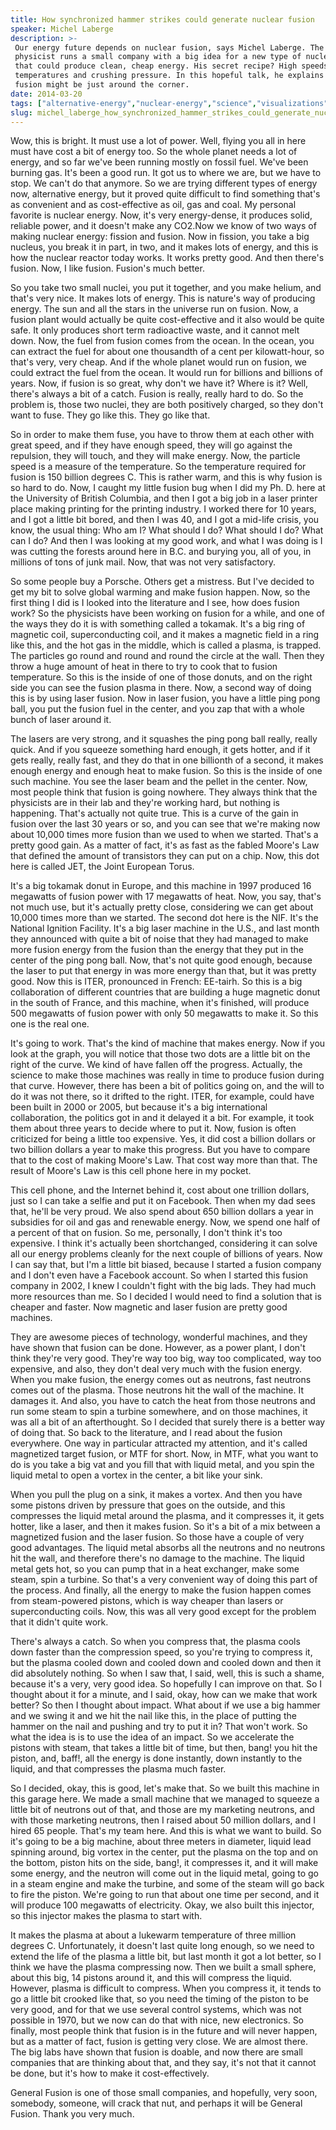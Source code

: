 ```yaml
---
title: How synchronized hammer strikes could generate nuclear fusion
speaker: Michel Laberge
description: >-
 Our energy future depends on nuclear fusion, says Michel Laberge. The plasma
 physicist runs a small company with a big idea for a new type of nuclear reactor
 that could produce clean, cheap energy. His secret recipe? High speeds, scorching
 temperatures and crushing pressure. In this hopeful talk, he explains how nuclear
 fusion might be just around the corner.
date: 2014-03-20
tags: ["alternative-energy","nuclear-energy","science","visualizations","physics","future","sustainability","industrial-design","energy"]
slug: michel_laberge_how_synchronized_hammer_strikes_could_generate_nuclear_fusion
---
```


Wow, this is bright. It must use a lot of power. Well, flying you all in here must have
cost a bit of energy too. So the whole planet needs a lot of energy, and so far we've been
running mostly on fossil fuel. We've been burning gas. It's been a good run. It got us to
where we are, but we have to stop. We can't do that anymore. So we are trying different
types of energy now, alternative energy, but it proved quite difficult to find something
that's as convenient and as cost-effective as oil, gas and coal. My personal favorite is
nuclear energy. Now, it's very energy-dense, it produces solid, reliable power, and it
doesn't make any CO2.Now we know of two ways of making nuclear energy: fission and fusion.
Now in fission, you take a big nucleus, you break it in part, in two, and it makes lots of
energy, and this is how the nuclear reactor today works. It works pretty good. And then
there's fusion. Now, I like fusion. Fusion's much better.

So you take two small nuclei, you put it together, and you make helium, and that's very
nice. It makes lots of energy. This is nature's way of producing energy. The sun and all
the stars in the universe run on fusion. Now, a fusion plant would actually be quite
cost-effective and it also would be quite safe. It only produces short term radioactive
waste, and it cannot melt down. Now, the fuel from fusion comes from the ocean. In the
ocean, you can extract the fuel for about one thousandth of a cent per kilowatt-hour, so
that's very, very cheap. And if the whole planet would run on fusion, we could extract the
fuel from the ocean. It would run for billions and billions of years. Now, if fusion is so
great, why don't we have it? Where is it? Well, there's always a bit of a catch. Fusion is
really, really hard to do. So the problem is, those two nuclei, they are both positively
charged, so they don't want to fuse. They go like this. They go like that.

So in order to make them fuse, you have to throw them at each other with great speed, and
if they have enough speed, they will go against the repulsion, they will touch, and they
will make energy. Now, the particle speed is a measure of the temperature. So the
temperature required for fusion is 150 billion degrees C. This is rather warm, and this is
why fusion is so hard to do. Now, I caught my little fusion bug when I did my Ph. D. here at
the University of British Columbia, and then I got a big job in a laser printer place
making printing for the printing industry. I worked there for 10 years, and I got a little
bit bored, and then I was 40, and I got a mid-life crisis, you know, the usual thing: Who
am I? What should I do? What should I do? What can I do? And then I was looking at my good
work, and what I was doing is I was cutting the forests around here in B.C. and burying
you, all of you, in millions of tons of junk mail. Now, that was not very
satisfactory.

So some people buy a Porsche. Others get a mistress. But I've decided to get my bit to
solve global warming and make fusion happen. Now, so the first thing I did is I looked into
the literature and I see, how does fusion work? So the physicists have been working on
fusion for a while, and one of the ways they do it is with something called a tokamak.
It's a big ring of magnetic coil, superconducting coil, and it makes a magnetic field in a
ring like this, and the hot gas in the middle, which is called a plasma, is trapped. The
particles go round and round and round the circle at the wall. Then they throw a huge
amount of heat in there to try to cook that to fusion temperature. So this is the inside
of one of those donuts, and on the right side you can see the fusion plasma in there. Now,
a second way of doing this is by using laser fusion. Now in laser fusion, you have a
little ping pong ball, you put the fusion fuel in the center, and you zap that with a
whole bunch of laser around it.

The lasers are very strong, and it squashes the ping pong ball really, really quick. And
if you squeeze something hard enough, it gets hotter, and if it gets really, really fast,
and they do that in one billionth of a second, it makes enough energy and enough heat to
make fusion. So this is the inside of one such machine. You see the laser beam and the
pellet in the center. Now, most people think that fusion is going nowhere. They always
think that the physicists are in their lab and they're working hard, but nothing is
happening. That's actually not quite true. This is a curve of the gain in fusion over the
last 30 years or so, and you can see that we're making now about 10,000 times more fusion
than we used to when we started. That's a pretty good gain. As a matter of fact, it's as
fast as the fabled Moore's Law that defined the amount of transistors they can put on a
chip. Now, this dot here is called JET, the Joint European Torus.

It's a big tokamak donut in Europe, and this machine in 1997 produced 16 megawatts of
fusion power with 17 megawatts of heat. Now, you say, that's not much use, but it's
actually pretty close, considering we can get about 10,000 times more than we started. The
second dot here is the NIF. It's the National Ignition Facility. It's a big laser machine
in the U.S., and last month they announced with quite a bit of noise that they had managed
to make more fusion energy from the fusion than the energy that they put in the center of
the ping pong ball. Now, that's not quite good enough, because the laser to put that
energy in was more energy than that, but it was pretty good. Now this is ITER, pronounced
in French: EE-tairh. So this is a big collaboration of different countries that are
building a huge magnetic donut in the south of France, and this machine, when it's
finished, will produce 500 megawatts of fusion power with only 50 megawatts to make it. So
this one is the real one.

It's going to work. That's the kind of machine that makes energy. Now if you look at the
graph, you will notice that those two dots are a little bit on the right of the curve. We
kind of have fallen off the progress. Actually, the science to make those machines was
really in time to produce fusion during that curve. However, there has been a bit of
politics going on, and the will to do it was not there, so it drifted to the right. ITER,
for example, could have been built in 2000 or 2005, but because it's a big international
collaboration, the politics got in and it delayed it a bit. For example, it took them
about three years to decide where to put it. Now, fusion is often criticized for being a
little too expensive. Yes, it did cost a billion dollars or two billion dollars a year to
make this progress. But you have to compare that to the cost of making Moore's Law. That
cost way more than that. The result of Moore's Law is this cell phone here in my
pocket.

This cell phone, and the Internet behind it, cost about one trillion dollars, just so I
can take a selfie and put it on Facebook. Then when my dad sees that, he'll be very proud.
We also spend about 650 billion dollars a year in subsidies for oil and gas and renewable
energy. Now, we spend one half of a percent of that on fusion. So me, personally, I don't
think it's too expensive. I think it's actually been shortchanged, considering it can
solve all our energy problems cleanly for the next couple of billions of years. Now I can
say that, but I'm a little bit biased, because I started a fusion company and I don't even
have a Facebook account. So when I started this fusion company in 2002, I knew I couldn't
fight with the big lads. They had much more resources than me. So I decided I would need
to find a solution that is cheaper and faster. Now magnetic and laser fusion are pretty
good machines.

They are awesome pieces of technology, wonderful machines, and they have shown that fusion
can be done. However, as a power plant, I don't think they're very good. They're way too
big, way too complicated, way too expensive, and also, they don't deal very much with the
fusion energy. When you make fusion, the energy comes out as neutrons, fast neutrons comes
out of the plasma. Those neutrons hit the wall of the machine. It damages it. And also,
you have to catch the heat from those neutrons and run some steam to spin a turbine
somewhere, and on those machines, it was all a bit of an afterthought. So I decided that
surely there is a better way of doing that. So back to the literature, and I read about the
fusion everywhere. One way in particular attracted my attention, and it's called
magnetized target fusion, or MTF for short. Now, in MTF, what you want to do is you take a
big vat and you fill that with liquid metal, and you spin the liquid metal to open a
vortex in the center, a bit like your sink.

When you pull the plug on a sink, it makes a vortex. And then you have some pistons driven
by pressure that goes on the outside, and this compresses the liquid metal around the
plasma, and it compresses it, it gets hotter, like a laser, and then it makes fusion. So
it's a bit of a mix between a magnetized fusion and the laser fusion. So those have a
couple of very good advantages. The liquid metal absorbs all the neutrons and no neutrons
hit the wall, and therefore there's no damage to the machine. The liquid metal gets hot,
so you can pump that in a heat exchanger, make some steam, spin a turbine. So that's a
very convenient way of doing this part of the process. And finally, all the energy to make
the fusion happen comes from steam-powered pistons, which is way cheaper than lasers or
superconducting coils. Now, this was all very good except for the problem that it didn't
quite work. 

There's always a catch. So when you compress that, the plasma cools down faster than the
compression speed, so you're trying to compress it, but the plasma cooled down and cooled
down and cooled down and then it did absolutely nothing. So when I saw that, I said, well,
this is such a shame, because it's a very, very good idea. So hopefully I can improve on
that. So I thought about it for a minute, and I said, okay, how can we make that work
better? So then I thought about impact. What about if we use a big hammer and we swing it
and we hit the nail like this, in the place of putting the hammer on the nail and pushing
and try to put it in? That won't work. So what the idea is is to use the idea of an
impact. So we accelerate the pistons with steam, that takes a little bit of time, but
then, bang! you hit the piston, and, baff!, all the energy is done instantly, down
instantly to the liquid, and that compresses the plasma much faster.

So I decided, okay, this is good, let's make that. So we built this machine in this garage
here. We made a small machine that we managed to squeeze a little bit of neutrons out of
that, and those are my marketing neutrons, and with those marketing neutrons, then I
raised about 50 million dollars, and I hired 65 people. That's my team here. And this is
what we want to build. So it's going to be a big machine, about three meters in diameter,
liquid lead spinning around, big vortex in the center, put the plasma on the top and on
the bottom, piston hits on the side, bang!, it compresses it, and it will make some
energy, and the neutron will come out in the liquid metal, going to go in a steam engine
and make the turbine, and some of the steam will go back to fire the piston. We're going
to run that about one time per second, and it will produce 100 megawatts of
electricity. Okay, we also built this injector, so this injector makes the plasma to start
with.

It makes the plasma at about a lukewarm temperature of three million degrees C.
Unfortunately, it doesn't last quite long enough, so we need to extend the life of the
plasma a little bit, but last month it got a lot better, so I think we have the plasma
compressing now. Then we built a small sphere, about this big, 14 pistons around it, and
this will compress the liquid. However, plasma is difficult to compress. When you compress
it, it tends to go a little bit crooked like that, so you need the timing of the piston to
be very good, and for that we use several control systems, which was not possible in 1970,
but we now can do that with nice, new electronics. So finally, most people think that
fusion is in the future and will never happen, but as a matter of fact, fusion is getting
very close. We are almost there. The big labs have shown that fusion is doable, and now
there are small companies that are thinking about that, and they say, it's not that it
cannot be done, but it's how to make it cost-effectively.

General Fusion is one of those small companies, and hopefully, very soon, somebody,
someone, will crack that nut, and perhaps it will be General Fusion. Thank you very
much.

<!--
ad_duration=3.33
event="TED2014"
external_start_time=0
intro_duration=11.82
is_subtitle_required="False"
is_talk_featured="True"
language="en"
language_swap="False"
native_language="en"
number_of_related_talks=6
number_of_speakers=1
number_of_subtitled_videos=20
number_of_tags=9
number_of_talk_download_languages=21
number_of_talk_more_resources=0
number_of_talk_recommendations=0
number_of_talks_take_actions=0
post_ad_duration=0.83
published_timestamp="2014-04-22 14:57:24"
recording_date="2014-03-20"
speaker_description="Plasma physicist"
speaker_is_published=1
speaker_name="Michel Laberge"
talk_name="How synchronized hammer strikes could generate nuclear fusion"
talks_tags=["alternative-energy","nuclear-energy","science","visualizations","physics","future","sustainability","industrial-design","energy"]
url_audio="https://download.ted.com/talks/MichelLaberge_2014.mp3?apikey=acme-roadrunner"
url_photo_speaker="https://pe.tedcdn.com/images/ted/813ac47c209efeef2fe88131871e196057a95dbf_254x191.jpg"
url_photo_talk="https://pe.tedcdn.com/images/ted/ce263768c1940829bb95c7b50ac51c4634cdf720_1600x1200.jpg"
url_webpage="https://www.ted.com/talks/michel_laberge_how_synchronized_hammer_strikes_could_generate_nuclear_fusion"
video_type_name="TED Stage Talk"
-->